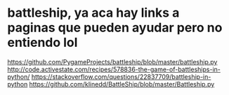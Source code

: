 # battleship, ya aca hay links a paginas que pueden ayudar pero no entiendo lol
https://github.com/PygameProjects/battleship/blob/master/battleship.py
http://code.activestate.com/recipes/578836-the-game-of-battleships-in-python/
https://stackoverflow.com/questions/22837709/battleship-in-python
https://github.com/klinedd/BattleShip/blob/master/Battleship.py

